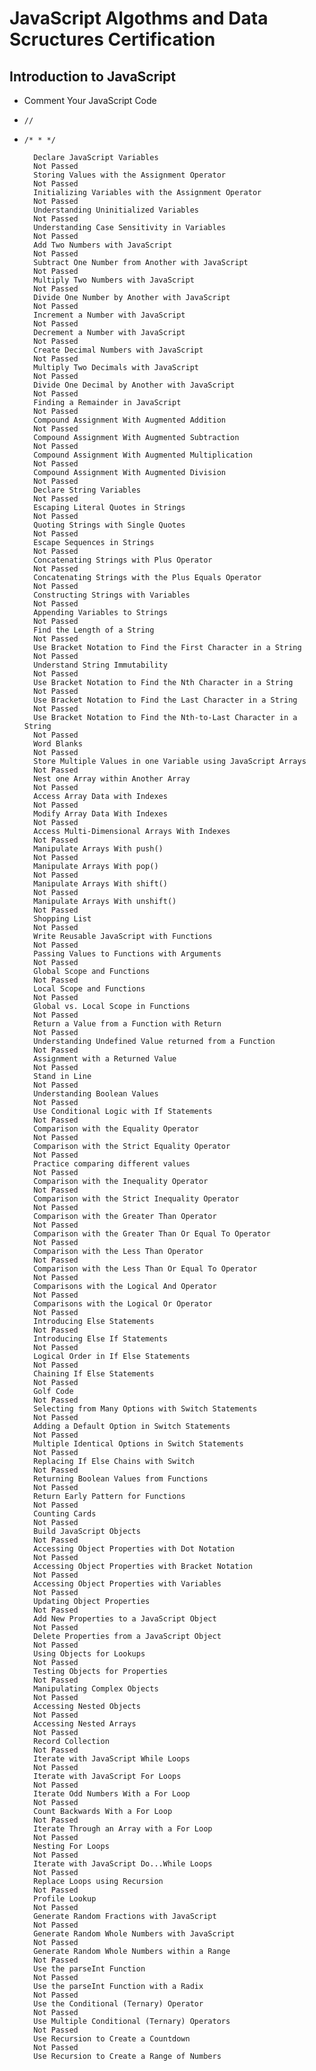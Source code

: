 # JavaScript Algothms and Data Scructures Certification 
## Introduction to JavaScript

 - Comment Your JavaScript Code

- `//` 
- `/*
   *
   */`




        Declare JavaScript Variables
        Not Passed
        Storing Values with the Assignment Operator
        Not Passed
        Initializing Variables with the Assignment Operator
        Not Passed
        Understanding Uninitialized Variables
        Not Passed
        Understanding Case Sensitivity in Variables
        Not Passed
        Add Two Numbers with JavaScript
        Not Passed
        Subtract One Number from Another with JavaScript
        Not Passed
        Multiply Two Numbers with JavaScript
        Not Passed
        Divide One Number by Another with JavaScript
        Not Passed
        Increment a Number with JavaScript
        Not Passed
        Decrement a Number with JavaScript
        Not Passed
        Create Decimal Numbers with JavaScript
        Not Passed
        Multiply Two Decimals with JavaScript
        Not Passed
        Divide One Decimal by Another with JavaScript
        Not Passed
        Finding a Remainder in JavaScript
        Not Passed
        Compound Assignment With Augmented Addition
        Not Passed
        Compound Assignment With Augmented Subtraction
        Not Passed
        Compound Assignment With Augmented Multiplication
        Not Passed
        Compound Assignment With Augmented Division
        Not Passed
        Declare String Variables
        Not Passed
        Escaping Literal Quotes in Strings
        Not Passed
        Quoting Strings with Single Quotes
        Not Passed
        Escape Sequences in Strings
        Not Passed
        Concatenating Strings with Plus Operator
        Not Passed
        Concatenating Strings with the Plus Equals Operator
        Not Passed
        Constructing Strings with Variables
        Not Passed
        Appending Variables to Strings
        Not Passed
        Find the Length of a String
        Not Passed
        Use Bracket Notation to Find the First Character in a String
        Not Passed
        Understand String Immutability
        Not Passed
        Use Bracket Notation to Find the Nth Character in a String
        Not Passed
        Use Bracket Notation to Find the Last Character in a String
        Not Passed
        Use Bracket Notation to Find the Nth-to-Last Character in a String
        Not Passed
        Word Blanks
        Not Passed
        Store Multiple Values in one Variable using JavaScript Arrays
        Not Passed
        Nest one Array within Another Array
        Not Passed
        Access Array Data with Indexes
        Not Passed
        Modify Array Data With Indexes
        Not Passed
        Access Multi-Dimensional Arrays With Indexes
        Not Passed
        Manipulate Arrays With push()
        Not Passed
        Manipulate Arrays With pop()
        Not Passed
        Manipulate Arrays With shift()
        Not Passed
        Manipulate Arrays With unshift()
        Not Passed
        Shopping List
        Not Passed
        Write Reusable JavaScript with Functions
        Not Passed
        Passing Values to Functions with Arguments
        Not Passed
        Global Scope and Functions
        Not Passed
        Local Scope and Functions
        Not Passed
        Global vs. Local Scope in Functions
        Not Passed
        Return a Value from a Function with Return
        Not Passed
        Understanding Undefined Value returned from a Function
        Not Passed
        Assignment with a Returned Value
        Not Passed
        Stand in Line
        Not Passed
        Understanding Boolean Values
        Not Passed
        Use Conditional Logic with If Statements
        Not Passed
        Comparison with the Equality Operator
        Not Passed
        Comparison with the Strict Equality Operator
        Not Passed
        Practice comparing different values
        Not Passed
        Comparison with the Inequality Operator
        Not Passed
        Comparison with the Strict Inequality Operator
        Not Passed
        Comparison with the Greater Than Operator
        Not Passed
        Comparison with the Greater Than Or Equal To Operator
        Not Passed
        Comparison with the Less Than Operator
        Not Passed
        Comparison with the Less Than Or Equal To Operator
        Not Passed
        Comparisons with the Logical And Operator
        Not Passed
        Comparisons with the Logical Or Operator
        Not Passed
        Introducing Else Statements
        Not Passed
        Introducing Else If Statements
        Not Passed
        Logical Order in If Else Statements
        Not Passed
        Chaining If Else Statements
        Not Passed
        Golf Code
        Not Passed
        Selecting from Many Options with Switch Statements
        Not Passed
        Adding a Default Option in Switch Statements
        Not Passed
        Multiple Identical Options in Switch Statements
        Not Passed
        Replacing If Else Chains with Switch
        Not Passed
        Returning Boolean Values from Functions
        Not Passed
        Return Early Pattern for Functions
        Not Passed
        Counting Cards
        Not Passed
        Build JavaScript Objects
        Not Passed
        Accessing Object Properties with Dot Notation
        Not Passed
        Accessing Object Properties with Bracket Notation
        Not Passed
        Accessing Object Properties with Variables
        Not Passed
        Updating Object Properties
        Not Passed
        Add New Properties to a JavaScript Object
        Not Passed
        Delete Properties from a JavaScript Object
        Not Passed
        Using Objects for Lookups
        Not Passed
        Testing Objects for Properties
        Not Passed
        Manipulating Complex Objects
        Not Passed
        Accessing Nested Objects
        Not Passed
        Accessing Nested Arrays
        Not Passed
        Record Collection
        Not Passed
        Iterate with JavaScript While Loops
        Not Passed
        Iterate with JavaScript For Loops
        Not Passed
        Iterate Odd Numbers With a For Loop
        Not Passed
        Count Backwards With a For Loop
        Not Passed
        Iterate Through an Array with a For Loop
        Not Passed
        Nesting For Loops
        Not Passed
        Iterate with JavaScript Do...While Loops
        Not Passed
        Replace Loops using Recursion
        Not Passed
        Profile Lookup
        Not Passed
        Generate Random Fractions with JavaScript
        Not Passed
        Generate Random Whole Numbers with JavaScript
        Not Passed
        Generate Random Whole Numbers within a Range
        Not Passed
        Use the parseInt Function
        Not Passed
        Use the parseInt Function with a Radix
        Not Passed
        Use the Conditional (Ternary) Operator
        Not Passed
        Use Multiple Conditional (Ternary) Operators
        Not Passed
        Use Recursion to Create a Countdown
        Not Passed
        Use Recursion to Create a Range of Numbers

